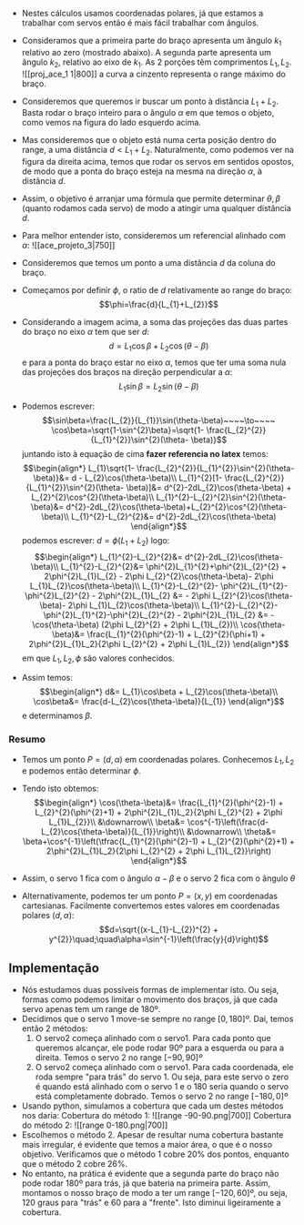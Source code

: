 - Nestes cálculos usamos coordenadas polares, já que estamos a trabalhar com servos então é mais fácil trabalhar com ângulos.
- Consideramos que a primeira parte do braço apresenta um ângulo $k_{1}$ relativo ao zero (mostrado abaixo). A segunda parte apresenta um ângulo $k_{2}$, relativo ao eixo de $k_{1}$. As 2 porções têm comprimentos $L_{1},L_{2}$. 
![[proj_ace_1 1|800]]
a curva a cinzento representa o range máximo do braço.

- Consideremos que queremos ir buscar um ponto à distância $L_{1}+L_{2}$. Basta rodar o braço inteiro para o ângulo $\alpha$ em que temos o objeto, como vemos na figura do lado esquerdo acima.

- Mas consideremos que o objeto está numa certa posição dentro do range, a uma distância $d<L_{1}+L_{2}$. Naturalmente, como podemos ver na figura da direita acima, temos que rodar os servos em sentidos opostos, de modo que a ponta do braço esteja na mesma na direção $\alpha$, à distância $d$.
- Assim, o objetivo é arranjar uma fórmula que permite determinar $\theta,\beta$ (quanto rodamos cada servo) de modo a atingir uma qualquer distância $d$. 

- Para melhor entender isto, consideremos um referencial alinhado com $\alpha$:
![[ace_projeto_3|750]]
- Consideremos que temos um ponto a uma distância $d$ da coluna do braço. 
- Começamos por definir $\phi$, o ratio de $d$ relativamente ao range do braço:
$$\phi=\frac{d}{L_{1}+L_{2}}$$
- Considerando a imagem acima, a soma das projeções das duas partes do braço no eixo $\alpha$ tem que ser $d$:
$$d=L_{1}\cos\beta + L_{2}\cos(\theta-\beta)$$
e para a ponta do braço estar no eixo $\alpha$, temos que ter uma soma nula das projeções dos braços na direção perpendicular a $\alpha$:
$$L_{1}\sin\beta=L_{2}\sin(\theta-\beta)$$
- Podemos escrever:
$$\sin\beta=\frac{L_{2}}{L_{1}}\sin(\theta-\beta)~~~~\to~~~~ \cos\beta=\sqrt{1-\sin^{2}\beta}=\sqrt{1- \frac{L_{2}^{2}}{L_{1}^{2}}\sin^{2}(\theta- \beta)}$$
juntando isto à equação de cima **fazer referencia no latex** temos:
$$\begin{align*}
L_{1}\sqrt{1- \frac{L_{2}^{2}}{L_{1}^{2}}\sin^{2}(\theta- \beta)}&= d - L_{2}\cos(\theta-\beta)\\
L_{1}^{2}[1- \frac{L_{2}^{2}}{L_{1}^{2}}\sin^{2}(\theta- \beta)]&= d^{2}-2dL_{2}\cos(\theta-\beta) + L_{2}^{2}\cos^{2}(\theta-\beta)\\
L_{1}^{2}-L_{2}^{2}\sin^{2}(\theta-\beta)&= d^{2}-2dL_{2}\cos(\theta-\beta)+L_{2}^{2}\cos^{2}(\theta-\beta)\\
L_{1}^{2}-L_{2}^{2}&= d^{2}-2dL_{2}\cos(\theta-\beta)
\end{align*}$$
podemos escrever: $d=\phi(L_{1}+L_{2})$ logo:
$$\begin{align*}
L_{1}^{2}-L_{2}^{2}&= d^{2}-2dL_{2}\cos(\theta-\beta)\\
L_{1}^{2}-L_{2}^{2}&= \phi^{2}L_{1}^{2}+\phi^{2}L_{2}^{2} + 2\phi^{2}L_{1}L_{2} - 2\phi L_{2}^{2}\cos(\theta-\beta)- 2\phi L_{1}L_{2}\cos(\theta-\beta)\\
L_{1}^{2}-L_{2}^{2}- \phi^{2}L_{1}^{2}-\phi^{2}L_{2}^{2} - 2\phi^{2}L_{1}L_{2} &= - 2\phi L_{2}^{2}\cos(\theta-\beta)- 2\phi L_{1}L_{2}\cos(\theta-\beta)\\
L_{1}^{2}-L_{2}^{2}- \phi^{2}L_{1}^{2}-\phi^{2}L_{2}^{2} - 2\phi^{2}L_{1}L_{2} &= -\cos(\theta-\beta) (2\phi L_{2}^{2} + 2\phi L_{1}L_{2})\\
\cos(\theta-\beta)&= \frac{L_{1}^{2}(\phi^{2}-1) + L_{2}^{2}(\phi+1) + 2\phi^{2}L_{1}L_2}{2\phi L_{2}^{2} + 2\phi L_{1}L_{2}}
\end{align*}$$
em que $L_{1},L_{2},\phi$ são valores conhecidos.

- Assim temos:
$$\begin{align*}
d&= L_{1}\cos\beta + L_{2}\cos(\theta-\beta)\\
\cos\beta&= \frac{d-L_{2}\cos(\theta-\beta)}{L_{1}}
\end{align*}$$
e determinamos $\beta$.

### Resumo
- Temos um ponto $P=(d,\alpha)$ em coordenadas polares. Conhecemos $L_{1},L_{2}$ e podemos então determinar $\phi$.
- Tendo isto obtemos:
$$\begin{align*}
\cos(\theta-\beta)&= \frac{L_{1}^{2}(\phi^{2}-1) + L_{2}^{2}(\phi^{2}+1) + 2\phi^{2}L_{1}L_2}{2\phi L_{2}^{2} + 2\phi L_{1}L_{2}}\\
&\downarrow\\
\beta&= \cos^{-1}\left(\frac{d-L_{2}\cos(\theta-\beta)}{L_{1}}\right)\\
&\downarrow\\
\theta&= \beta+\cos^{-1}\left(\tfrac{L_{1}^{2}(\phi^{2}-1) + L_{2}^{2}(\phi^{2}+1) + 2\phi^{2}L_{1}L_2}{2\phi L_{2}^{2} + 2\phi L_{1}L_{2}}\right)
\end{align*}$$

- Assim, o servo 1 fica com o ângulo $\alpha-\beta$ e o servo 2 fica com o ângulo $\theta$

- Alternativamente, podemos ter um ponto $P=(x,y)$ em coordenadas cartesianas. Facilmente convertemos estes valores em coordenadas polares $(d,\alpha)$:
$$d=\sqrt{(x-L_{1}-L_{2})^{2} + y^{2}}\quad;\quad\alpha=\sin^{-1}\left(\frac{y}{d}\right)$$

## Implementação
- Nós estudamos duas possíveis formas de implementar isto. Ou seja, formas como podemos limitar o movimento dos braços, já que cada servo apenas tem um range de 180º. 
- Decidimos que o servo 1 move-se sempre no range $[0,180]º$. Daí, temos então 2 métodos:
    1. O servo2 começa alinhado com o servo1. Para cada ponto que queremos alcançar, ele pode rodar 90º para a esquerda ou para a direita. Temos o servo 2 no range $[-90,90]º$
    2. O servo2 começa alinhado com o servo1. Para cada coordenada, ele roda sempre "para trás" do servo 1. Ou seja, para este servo o zero é quando está alinhado com o servo 1 e o 180 seria quando o servo está completamente dobrado. Temos o servo 2 no range $[-180,0]º$
- Usando python, simulamos a cobertura que cada um destes métodos nos daria:
Cobertura do método 1:
![[range -90-90.png|700]]
Cobertura do método 2:
![[range 0-180.png|700]]
- Escolhemos o método 2. Apesar de resultar numa cobertura bastante mais irregular, é evidente que temos a maior área, o que é o nosso objetivo. Verificamos que o método 1 cobre 20% dos pontos, enquanto que o método 2 cobre 26%.
- No entanto, na prática é evidente que a segunda parte do braço não pode rodar 180º para trás, já que bateria na primeira parte. Assim, montamos o nosso braço de modo a ter um range $[-120,60]º$, ou seja, 120 graus para "trás" e 60 para a "frente". Isto diminui ligeiramente a cobertura.